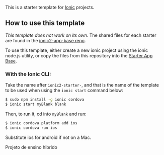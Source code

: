 
This is a starter template for [Ionic](http://ionicframework.com/docs/) projects.

## How to use this template

*This template does not work on its own*. The shared files for each starter are found in the [ionic2-app-base repo](https://github.com/ionic-team/ionic2-app-base).

To use this template, either create a new ionic project using the ionic node.js utility, or copy the files from this repository into the [Starter App Base](https://github.com/ionic-team/ionic2-app-base).

### With the Ionic CLI:

Take the name after `ionic2-starter-`, and that is the name of the template to be used when using the `ionic start` command below:

```bash
$ sudo npm install -g ionic cordova
$ ionic start myBlank blank
```

Then, to run it, cd into `myBlank` and run:

```bash
$ ionic cordova platform add ios
$ ionic cordova run ios
```

Substitute ios for android if not on a Mac.


Projeto de ensino hibrido

